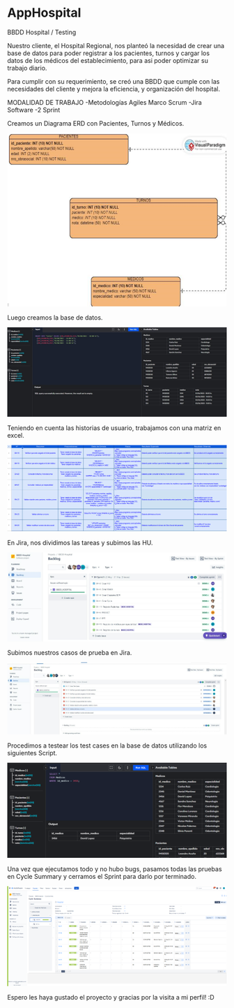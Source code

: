 # AppHospital
BBDD Hospital / Testing

Nuestro cliente, el Hospital Regional, nos planteó la necesidad de crear una base de datos para poder registrar a los pacientes, turnos y cargar los datos de los médicos del establecimiento, para asi poder optimizar su trabajo diario. 

Para cumplir con su requerimiento, se creó una BBDD que cumple con las necesidades del cliente y mejora la eficiencia, y organización del hospital. 

MODALIDAD DE TRABAJO
-Metodologías Agiles Marco Scrum
-Jira Software
-2 Sprint

Creamos un Diagrama ERD con Pacientes, Turnos y Médicos. 

[![](Capturadepantalla(29).png)]()

Luego creamos la base de datos.

[![](BBDD.jpg)]()

Teniendo en cuenta las historias de usuario, trabajamos con una matriz en excel.

[![](Capturadepantalla(31).png)]()

En Jira, nos dividimos las tareas y subimos las HU.

[![](Backlog.jpg)]()

Subimos nuestros casos de prueba en Jira.

[![](Backlog+testcas.jpg)]()

Procedimos a testear los test cases en la base de datos utilizando los siguientes Script.

[![](Capturadepantalla(7).png)]()

Una vez que ejecutamos todo y no hubo bugs, pasamos todas las pruebas en Cycle Summary y cerramos el Sprint para darlo por terminado.

[![](Capturadepantalla(9).png)]()

Espero les haya gustado el proyecto y gracias por la visita a mi perfil! :D 
